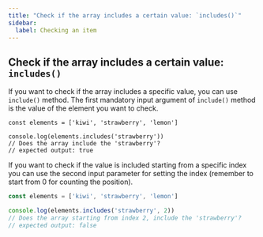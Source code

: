 ```yaml
---
title: "Check if the array includes a certain value: `includes()`"
sidebar:
  label: Checking an item
---
```


## Check if the array includes a certain value: `includes()`

If you want to check if the array includes a specific value, you can use `include()` method. The first mandatory input argument of `include()` method is the value of the element you want to check.

```javascritpt
const elements = ['kiwi', 'strawberry', 'lemon']

console.log(elements.includes('strawberry'))
// Does the array include the 'strawberry'?
// expected output: true
```

If you want to check if the value is included starting from a specific index you can use the second input parameter for setting the index (remember to start from 0 for counting the position).

```javascript
const elements = ['kiwi', 'strawberry', 'lemon']

console.log(elements.includes('strawberry', 2))
// Does the array starting from index 2, include the 'strawberry'?
// expected output: false
```
